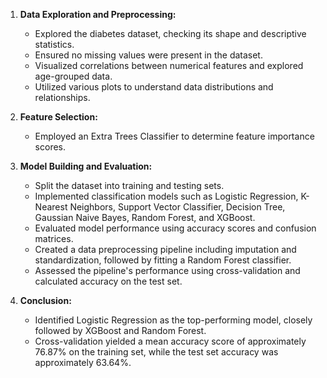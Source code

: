 

1. **Data Exploration and Preprocessing:**
   - Explored the diabetes dataset, checking its shape and descriptive statistics.
   - Ensured no missing values were present in the dataset.
   - Visualized correlations between numerical features and explored age-grouped data.
   - Utilized various plots to understand data distributions and relationships.

2. **Feature Selection:**
   - Employed an Extra Trees Classifier to determine feature importance scores.

3. **Model Building and Evaluation:**
   - Split the dataset into training and testing sets.
   - Implemented classification models such as Logistic Regression, K-Nearest Neighbors, Support Vector Classifier, Decision Tree, Gaussian Naive Bayes, Random Forest, and XGBoost.
   - Evaluated model performance using accuracy scores and confusion matrices.
   - Created a data preprocessing pipeline including imputation and standardization, followed by fitting a Random Forest classifier.
   - Assessed the pipeline's performance using cross-validation and calculated accuracy on the test set.

4. **Conclusion:**
   - Identified Logistic Regression as the top-performing model, closely followed by XGBoost and Random Forest.
   - Cross-validation yielded a mean accuracy score of approximately 76.87% on the training set, while the test set accuracy was approximately 63.64%.

